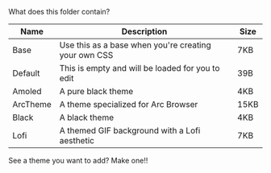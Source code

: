 What does this folder contain?

| Name     | Description                                          | Size |
| -------- | ---------------------------------------------------- | ---- |
| Base     | Use this as a base when you're creating your own CSS | 7KB  |
| Default  | This is empty and will be loaded for you to edit     | 39B  |
| Amoled   | A pure black theme                                   | 4KB  |
| ArcTheme | A theme specialized for Arc Browser                  | 15KB |
| Black    | A black theme                                        | 4KB  |
| Lofi     | A themed GIF background with a Lofi aesthetic        | 7KB  |

See a theme you want to add? Make one!!
